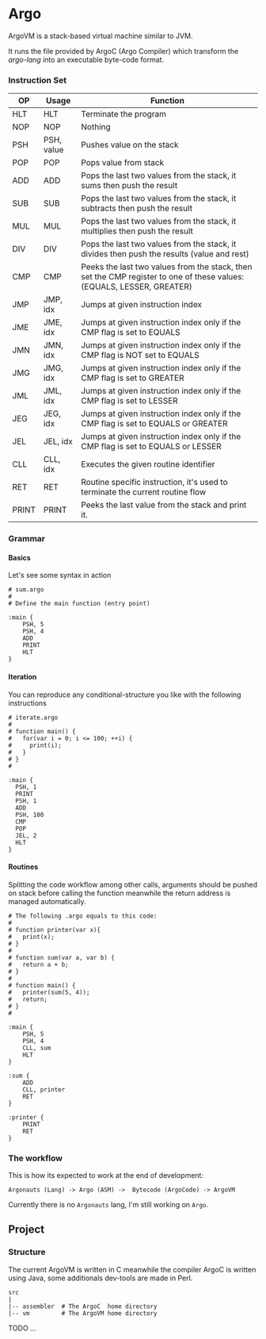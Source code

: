 # Argo

ArgoVM is a stack-based virtual machine similar to JVM.  

It runs the file provided by ArgoC (Argo Compiler) which transform the _argo-lang_ into an executable byte-code format.

### Instruction Set

|  OP   |    Usage    |                                                       Function                                                        |
|-------|-------------|-----------------------------------------------------------------------------------------------------------------------|
| HLT   | HLT         | Terminate the program                                                                                                 |
| NOP   | NOP         | Nothing                                                                                                               |
| PSH   | PSH, value  | Pushes value on the stack                                                                                             |
| POP   | POP         | Pops value from stack                                                                                                 |
| ADD   | ADD         | Pops the last two values from the stack, it sums then push the result                                                 |
| SUB   | SUB         | Pops the last two values from the stack, it subtracts then push the result                                            |
| MUL   | MUL         | Pops the last two values from the stack, it multiplies then push the result                                           |
| DIV   | DIV         | Pops the last two values from the stack, it divides then push the results (value and rest)                            |
| CMP   | CMP         | Peeks the last two values from the stack, then set the CMP register to one of these values: (EQUALS, LESSER, GREATER) |
| JMP   | JMP, idx    | Jumps at given instruction index                                                                                      |
| JME   | JME, idx    | Jumps at given instruction index only if the CMP flag is set to EQUALS                                                |
| JMN   | JMN, idx    | Jumps at given instruction index only if the CMP flag is NOT set to EQUALS                                            |
| JMG   | JMG, idx    | Jumps at given instruction index only if the CMP flag is set to GREATER                                               |
| JML   | JML, idx    | Jumps at given instruction index only if the CMP flag is set to LESSER                                                |
| JEG   | JEG, idx    | Jumps at given instruction index only if the CMP flag is set to EQUALS or GREATER                                     |
| JEL   | JEL, idx    | Jumps at given instruction index only if the CMP flag is set to EQUALS or LESSER                                      |
| CLL   | CLL, idx    | Executes the given routine identifier                                                                                 |
| RET   | RET         | Routine specific instruction, it's used to terminate the current routine flow                                         |
| PRINT | PRINT       | Peeks the last value from the stack and print it.                                                                     |

### Grammar

#### Basics
Let's see some syntax in action

```
# sum.argo
#
# Define the main function (entry point)

:main {
    PSH, 5
    PSH, 4
    ADD
    PRINT
    HLT
}
```
#### Iteration

You can reproduce any conditional-structure you like with the following instructions

```
# iterate.argo
#
# function main() {
#   for(var i = 0; i <= 100; ++i) {
#     print(i); 
#   }
# }
#

:main {
  PSH, 1
  PRINT
  PSH, 1
  ADD
  PSH, 100 
  CMP
  POP
  JEL, 2
  HLT
}
```
#### Routines

Splitting the code workflow among other calls, arguments should be pushed on stack before calling the function meanwhile the return address is managed automatically.

```
# The following .argo equals to this code:
# 
# function printer(var x){
#   print(x);
# }
#
# function sum(var a, var b) {
#   return a + b;
# }
#
# function main() {
#   printer(sum(5, 4));
#   return;
# }
#

:main {
    PSH, 5
    PSH, 4 
    CLL, sum 
    HLT
}

:sum {
    ADD
    CLL, printer
    RET
}

:printer {
    PRINT
    RET
}
```

### The workflow

This is how its expected to work at the end of development:

`Argonauts (Lang) -> Argo (ASM) ->  Bytecode (ArgoCode) -> ArgoVM`

Currently there is no `Argonauts` lang, I'm still working on `Argo`.

## Project

### Structure

The current ArgoVM is written in C meanwhile the compiler ArgoC is written using Java, some additionals dev-tools are made in Perl.

```
src
|
|-- assembler  # The ArgoC  home directory
|-- vm         # The ArgoVM home directory

```

TODO ...
